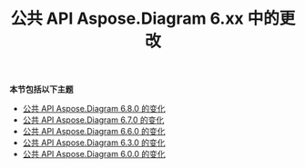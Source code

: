 ﻿---
title: 公共 API Aspose.Diagram 6.xx 中的更改
type: docs
weight: 30
url: /zh/java/public-api-changes-in-aspose-diagram-6-x-x/
---
**本节包括以下主题**
- [公共 API Aspose.Diagram 6.8.0 的变化](/diagram/zh/java/public-api-changes-in-aspose-diagram-6-8-0/)
- [公共 API Aspose.Diagram 6.7.0 的变化](/diagram/zh/java/public-api-changes-in-aspose-diagram-6-7-0/)
- [公共 API Aspose.Diagram 6.6.0 的变化](/diagram/zh/java/public-api-changes-in-aspose-diagram-6-6-0/)
- [公共 API Aspose.Diagram 6.3.0 的变化](/diagram/zh/java/public-api-changes-in-aspose-diagram-6-3-0/)
- [公共 API Aspose.Diagram 6.0.0 的变化](/diagram/zh/java/public-api-changes-in-aspose-diagram-6-0-0/)
